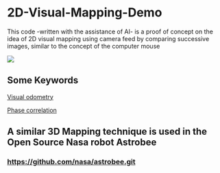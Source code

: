 # 2D-Visual-Mapping-Demo
This code -written with the assistance of AI- is a proof of concept on the idea of 2D visual mapping using camera feed by comparing successive images, similar to the concept of the computer mouse

![](https://github.com/Pierre-Jack/2D-Visual-Mapping-Demo/blob/main/demo.gif)


## Some Keywords
[Visual odometry](https://en.wikipedia.org/wiki/Visual_odometry)

[Phase correlation](https://en.wikipedia.org/wiki/Phase_correlation)


## A similar 3D Mapping technique is used in the Open Source Nasa robot Astrobee
### https://github.com/nasa/astrobee.git


